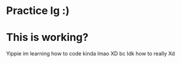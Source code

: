 # Practice Ig :)
<DOCTYPE html>
<html>
<head>

</head>
<body>

<h1>This is working?</h1>
<p>Yippie im learning how to code kinda lmao XD bc Idk how to really Xd</p>

</body>
</html>
